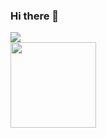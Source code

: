 ### Hi there 👋

<!--
**bigwolftime/bigwolftime** is a ✨ _special_ ✨ repository because its `README.md` (this file) appears on your GitHub profile.

Here are some ideas to get you started:

- 🔭 I’m currently working on ...
- 🌱 I’m currently learning ...
- 👯 I’m looking to collaborate on ...
- 🤔 I’m looking for help with ...
- 💬 Ask me about ...
- 📫 How to reach me: ...
- 😄 Pronouns: ...
- ⚡ Fun fact: ...
-->

<div>
  <img src="https://github-readme-stats.vercel.app/api/top-langs/?username=bigwolftime&show_icons=true"
</div>

<div>
  <img height="137px" src="https://github-readme-stats.vercel.app/api?username=bigwolftime&show_icons=true"
</div>
